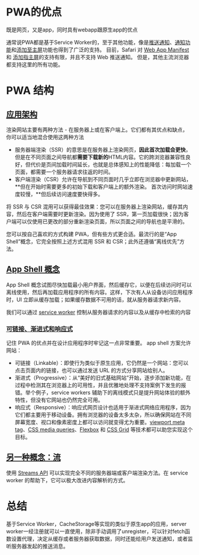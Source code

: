 # PWA的优点

既是网页，又是app，同时具有webapp跟原生app的优点

通常说PWA都是基于Service Worker的，至于其他功能，像是[推送通知](https://developer.mozilla.org/docs/Web/API/Push_API)、[通知功能](https://developer.mozilla.org/en-US/docs/Web/API/Notifications_API)和[添加至主屏](https://developer.mozilla.org/en-US/docs/Web/Progressive_web_apps/Add_to_home_screen)功能也得到了广泛的支持。 目前，Safari 对 [Web App Manifest](https://developer.mozilla.org/en-US/docs/Web/Manifest) 和 [添加指主屏](https://developer.mozilla.org/en-US/docs/Web/Progressive_web_apps/Add_to_home_screen)的支持有限，并且不支持 Web 推送通知。 但是，其他主流浏览器都支持这里的所有功能。

# PWA 结构

## [应用架构](https://developer.mozilla.org/zh-CN/docs/Web/Progressive_web_apps/App_structure#应用架构)

渲染网站主要有两种方法 - 在服务器上或在客户端上。它们都有其优点和缺点，你可以适当地混合使用这两种方法

- 服务器端渲染（SSR）的意思是在服务器上渲染网页，**因此首次加载会更快**，但是在不同页面之间导航都**需要下载新的**HTML内容。它的跨浏览器兼容性良好，但代价是页间加载时间延长，也就是总体感知上的性能降低：每加载一个页面，都需要一个服务器请求往返的时间。
- 客户端渲染（CSR）允许在导航到不同页面时几乎立即在浏览器中更新网站，**但在开始时需要更多的初始下载和客户端上的额外渲染。 首次访问时网站速度较慢，**但后续访问速度要快得多。

将 SSR 与 CSR 混用可以获得最佳效果：您可以在服务器上渲染网站，缓存其内容，然后在客户端需要时更新渲染。因为使用了 SSR，第一页加载很快；因为客户端可以仅使用已更改的部分重新渲染页面，所以页面之间的导航也是平滑的。

您可以按自己喜欢的方式构建 PWA，但有些方式更合适。最流行的是“App Shell”概念，它完全按照上述方式混用 SSR 和 CSR；此外还遵循“离线优先”方法。

## [App Shell 概念](https://developer.mozilla.org/zh-CN/docs/Web/Progressive_web_apps/App_structure#app_shell_概念)

App Shell 概念试图尽快加载最小用户界面，然后缓存它，以便在后续访问时可以离线使用，然后再加载应用程序的所有内容。这样，下次有人从设备访问应用程序时，UI 立即从缓存加载；如果缓存数据不可用的话，就从服务器请求新内容。

我们可以通过 [service worker](https://developer.mozilla.org/en-US/docs/Web/API/Service_Worker_API) 控制从服务器请求的内容以及从缓存中检索的内容

### [可链接、渐进式和响应式](https://developer.mozilla.org/zh-CN/docs/Web/Progressive_web_apps/App_structure#可链接、渐进式和响应式)

记住 PWA 的优点并在设计应用程序时牢记这一点非常重要。 app shell 方案允许网站：

- 可链接（Linkable）：即使行为类似于原生应用，它仍然是一个网站：您可以点击页面内的链接，也可以通过发送 URL 的方式分享网站给别人。
- 渐进式（Progressive）：从“美好的旧式基础网站”开始，逐步添加新功能，在过程中检测其在浏览器上的可用性，并且优雅地处理不支持案例下发生的报错。举个例子，service workers 辅助下的离线模式只是提升网站体验的额外特性，但没有它网站也仍然完全可用。
- 响应式（Responsive）：响应式网页设计也适用于渐进式网络应用程序，因为它们都主要用于移动设备。拥有浏览器的设备太多太杂，所以确保网站在不同屏幕宽度、视口和像素密度上都可以访问就变得尤为重要。[viewport meta tag](https://developer.mozilla.org/en-US/docs/Mozilla/Mobile/Viewport_meta_tag)、[CSS media queries](https://developer.mozilla.org/en-US/docs/Web/CSS/Media_Queries/Using_media_queries)、[Flexbox](https://developer.mozilla.org/en-US/docs/Web/CSS/CSS_Flexible_Box_Layout) 和 [CSS Grid](https://developer.mozilla.org/en-US/docs/Web/CSS/CSS_Grid_Layout) 等技术都可以助您实现这个目标。

## [另一种概念：流](https://developer.mozilla.org/zh-CN/docs/Web/Progressive_web_apps/App_structure#另一种概念：流)

使用 [Streams API](https://developer.mozilla.org/zh-CN/docs/Web/API/Streams_API) 可以实现完全不同的服务器端或客户端渲染方法。在 service worker 的帮助下，它可以极大改进内容解析的方式。

# 总结

基于Service Worker，CacheStorage等实现的类似于原生app的应用，server worker一经注册就可以一直使用，除非手动调用了unregister，可以针对fetch函数设置代理，决定从缓存或者服务器获取数据，同时还能给用户发送通知，或者监听服务器发起的推送消息。

